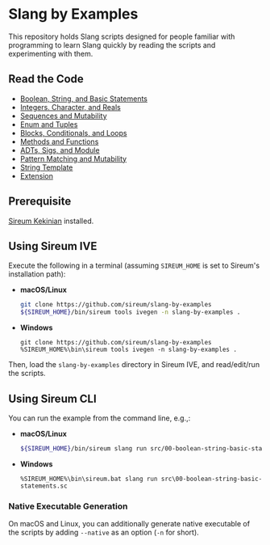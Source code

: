 # Slang by Examples

This repository holds Slang scripts designed for people familiar with
programming to learn Slang quickly by reading the scripts and
experimenting with them.


## Read the Code

* [Boolean, String, and Basic Statements](src/00-boolean-string-basic-statements.sc)
* [Integers. Character, and Reals](src/01-integers-character-reals.sc)
* [Sequences and Mutability](src/02-sequences-mutability.sc)
* [Enum and Tuples](src/03-enum-tuples.sc)
* [Blocks, Conditionals, and Loops](src/04-blocks-conditionals-loops.sc)
* [Methods and Functions](src/05-methods-functions.sc)
* [ADTs, Sigs, and Module](src/06-adts-sigs-module.sc)
* [Pattern Matching and Mutability](src/07-pattern-matching.sc)
* [String Template](src/08-string-template.sc)
* [Extension](src/09-extension.sc)

## Prerequisite

[Sireum Kekinian](https://github.com/sireum/kekinian) installed.

## Using Sireum IVE

Execute the following in a terminal (assuming `SIREUM_HOME` is 
set to Sireum's installation path):

* **macOS/Linux**

  ```bash
  git clone https://github.com/sireum/slang-by-examples
  ${SIREUM_HOME}/bin/sireum tools ivegen -n slang-by-examples .
  ```

* **Windows**

  ```batch
  git clone https://github.com/sireum/slang-by-examples
  %SIREUM_HOME%\bin\sireum tools ivegen -n slang-by-examples .
  ```
  
Then, load the `slang-by-examples` directory in Sireum IVE, and
read/edit/run the scripts.

## Using Sireum CLI

You can run the example from the command line, e.g.,:

* **macOS/Linux**
  
  ```bash
  ${SIREUM_HOME}/bin/sireum slang run src/00-boolean-string-basic-statements.sc
  ```
  
* **Windows**

  ```batch
  %SIREUM_HOME%\bin\sireum.bat slang run src\00-boolean-string-basic-statements.sc
  ```

### Native Executable Generation
  
On macOS and Linux, you can additionally generate native executable of the scripts
by adding `--native` as an option (`-n` for short).